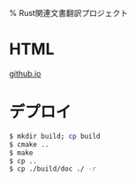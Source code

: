 % Rust関連文書翻訳プロジェクト

# HTML

[github.io](http://rustfanjp.github.io/rustdoc/doc/book/index.html)

# デプロイ

```bash
$ mkdir build; cp build
$ cmake ..
$ make
$ cp ..
$ cp ./build/doc ./ -r
```
